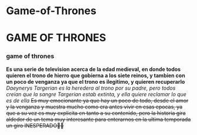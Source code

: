 # Game-of-Thrones
# GAME OF THRONES
### game of thrones

**Es una serie de television acerca de la edad medieval, en donde todos quieren el trono de hierro que gobierna a los siete reinos, y tambien con un poco de venganza ya que el trono es ilegitimo, y quieren recuperarlo**
*Daeynerys Targerian es la heredera al trono por su padre, pero todos creian que la sangre Targerian estab extinta, y ella quiere reclamar lo que es de ella*
~~Es muy emocionante ya que hay un poco de todo, desde el amor y la venganza y muestra mucho como era antes vivir en esas epocas, ya que a su vez es muy explicita en tanto a su contenido, pero la historia gira aldedor de un tema muy interesante para enterarnos en la ultima temporada un giro INESPERADO🤯🤯~~
